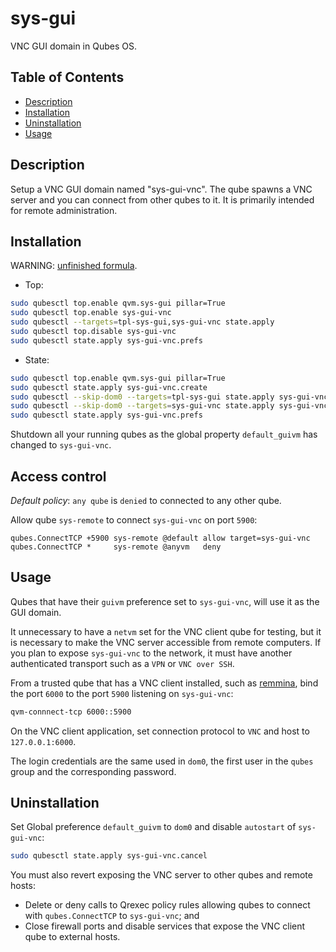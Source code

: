 # sys-gui

VNC GUI domain in Qubes OS.

## Table of Contents

*   [Description](#description)
*   [Installation](#installation)
*   [Uninstallation](#uninstallation)
*   [Usage](#usage)

## Description

Setup a VNC GUI domain named "sys-gui-vnc". The qube spawns a VNC server and
you can connect from other qubes to it. It is primarily intended for remote
administration.

## Installation

WARNING: [unfinished formula](../../docs/TROUBLESHOOT.md#no-support-for-unfinished-formulas).

*   Top:

```sh
sudo qubesctl top.enable qvm.sys-gui pillar=True
sudo qubesctl top.enable sys-gui-vnc
sudo qubesctl --targets=tpl-sys-gui,sys-gui-vnc state.apply
sudo qubesctl top.disable sys-gui-vnc
sudo qubesctl state.apply sys-gui-vnc.prefs
```

*   State:

<!-- pkg:begin:post-install -->

```sh
sudo qubesctl top.enable qvm.sys-gui pillar=True
sudo qubesctl state.apply sys-gui-vnc.create
sudo qubesctl --skip-dom0 --targets=tpl-sys-gui state.apply sys-gui-vnc.install
sudo qubesctl --skip-dom0 --targets=sys-gui-vnc state.apply sys-gui-vnc.configure
sudo qubesctl state.apply sys-gui-vnc.prefs
```

<!-- pkg:end:post-install -->

Shutdown all your running qubes as the global property `default_guivm` has
changed to `sys-gui-vnc`.

## Access control

_Default policy_: `any qube` is `denied` to connected to any other qube.

Allow qube `sys-remote` to connect `sys-gui-vnc` on port `5900`:

```qrexecpolicy
qubes.ConnectTCP +5900 sys-remote @default allow target=sys-gui-vnc
qubes.ConnectTCP *     sys-remote @anyvm   deny
```

## Usage

Qubes that have their `guivm` preference set to `sys-gui-vnc`, will use it as
the GUI domain.

It unnecessary to have a `netvm` set for the VNC client qube for testing, but
it is necessary to make the VNC server accessible from remote computers. If
you plan to expose `sys-gui-vnc` to the network, it must have another
authenticated transport such as a `VPN` or `VNC over SSH`.

From a trusted qube that has a VNC client installed, such as
[remmina](../remmina/README.md), bind the port `6000` to the port `5900`
listening on `sys-gui-vnc`:

```sh
qvm-connnect-tcp 6000::5900
```

On the VNC client application, set connection protocol to `VNC` and host to
`127.0.0.1:6000`.

The login credentials are the same used in `dom0`, the first user in the
`qubes` group and the corresponding password.

## Uninstallation

Set Global preference `default_guivm` to `dom0` and disable `autostart` of
`sys-gui-vnc`:

```sh
sudo qubesctl state.apply sys-gui-vnc.cancel
```

You must also revert exposing the VNC server to other qubes and remote hosts:

*   Delete or deny calls to Qrexec policy rules allowing qubes to connect with
    `qubes.ConnectTCP` to `sys-gui-vnc`; and
*   Close firewall ports and disable services that expose the VNC client qube
    to external hosts.
